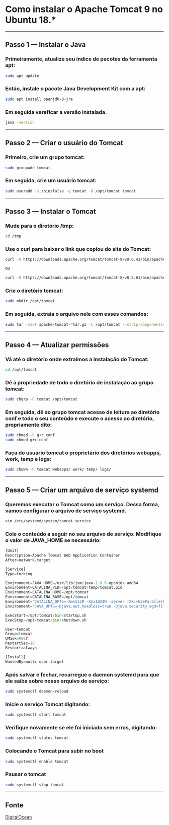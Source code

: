 # Como instalar o Apache Tomcat 9 no Ubuntu 18.* 

--------------------------------------------------------------------
## Passo 1 — Instalar o Java
### Primeiramente, atualize seu índice de pacotes da ferramenta apt:
```bash
sudo apt update
```
### Então, instale o pacote Java Development Kit com a apt:
```bash
sudo apt install openjdk-8-jre
```
### Em seguida vereficar a versão instalada.
```bash
java -version
```

--------------------------------------------------------------------
## Passo 2 — Criar o usuário do Tomcat
### Primeiro, crie um grupo tomcat:
```bash
sudo groupadd tomcat
```
### Em seguida, crie um usuário tomcat:
```bash
sudo useradd -s /bin/false -g tomcat -d /opt/tomcat tomcat
```

--------------------------------------------------------------------
## Passo 3 — Instalar o Tomcat
### Mude para o diretório /tmp:
```bash
cd /tmp
```
### Use o curl para baixar o link que copiou do site do Tomcat:
```bash
curl -O https://downloads.apache.org/tomcat/tomcat-9/v9.0.41/bin/apache-tomcat-9.0.41.tar.gz

OU

curl -O https://downloads.apache.org/tomcat/tomcat-8/v8.5.61/bin/apache-tomcat-8.5.61.tar.gz
```
### Crie o diretório tomcat:
```bash
sudo mkdir /opt/tomcat
```
### Em seguida, extraia o arquivo nele com esses comandos:
```bash
sudo tar -vzxf apache-tomcat-*tar.gz -C /opt/tomcat --strip-components=1
```

--------------------------------------------------------------------
## Passo 4 — Atualizar permissões
### Vá até o diretório onde extraímos a instalação do Tomcat:
```bash
cd /opt/tomcat
```
### Dê a propriedade de todo o diretório de instalação ao grupo tomcat:
```bash
sudo chgrp -R tomcat /opt/tomcat
```
### Em seguida, dê ao grupo tomcat acesso de leitura ao diretório conf e todo o seu conteúdo e execute o acesso ao diretório, propriamente dito:
```bash
sudo chmod -R g+r conf
sudo chmod g+x conf
```
### Faça do usuário tomcat o proprietário dos diretórios webapps, work, temp e logs:
```bash
sudo chown -R tomcat webapps/ work/ temp/ logs/
```

--------------------------------------------------------------------
## Passo 5 — Criar um arquivo de serviço systemd
### Queremos executar o Tomcat como um serviço. Dessa forma, vamos configurar o arquivo de serviço systemd.
```bash
vim /etc/systemd/system/tomcat.service
```
### Cole o conteúdo a seguir no seu arquivo de serviço. Modifique o valor de JAVA_HOME se necessário:
```python
[Unit]
Description=Apache Tomcat Web Application Container
After=network.target

[Service]
Type=forking

Environment=JAVA_HOME=/usr/lib/jvm/java-1.8.0-openjdk-amd64
Environment=CATALINA_PID=/opt/tomcat/temp/tomcat.pid
Environment=CATALINA_HOME=/opt/tomcat
Environment=CATALINA_BASE=/opt/tomcat
Environment='CATALINA_OPTS=-Xms512M -Xmx1024M -server -XX:+UseParallelGC'
Environment='JAVA_OPTS=-Djava.awt.headless=true -Djava.security.egd=file:/dev/./urandom'

ExecStart=/opt/tomcat/bin/startup.sh
ExecStop=/opt/tomcat/bin/shutdown.sh

User=tomcat
Group=tomcat
UMask=0007
RestartSec=10
Restart=always

[Install]
WantedBy=multi-user.target
```
### Após salvar e fechar, recarregue o daemon systemd para que ele saiba sobre nosso arquivo de serviço:
```bash
sudo systemctl daemon-reload
```
### Inicie o serviço Tomcat digitando:
```bash
sudo systemctl start tomcat
```
### Verifique novamente se ele foi iniciado sem erros, digitando:
```bash
sudo systemctl status tomcat
```
### Colocando o Tomcat para subir no boot
```bash
sudo systemctl enable tomcat
```
### Pausar o tomcat
```bash
sudo systemctl stop tomcat
```

--------------------------------------------------------------------
## Fonte
[DigitalOcean](https://www.digitalocean.com/community/tutorials/install-tomcat-9-ubuntu-1804-pt)
